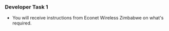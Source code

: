 ### Developer Task 1 

* You will receive instructions from Econet Wireless Zimbabwe on what's required.

